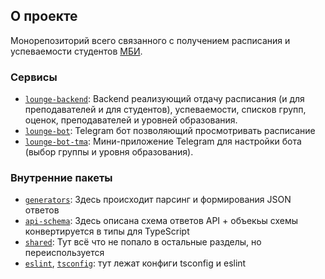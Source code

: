 ## О проекте

Монорепозиторий всего связанного с получением расписания и успеваемости студентов [МБИ](https://ibispb.ru).

### Сервисы

- [`lounge-backend`](/apps/lounge-backend/README.md):
  Backend реализующий отдачу расписания (и для преподавателей и для студентов), успеваемости, списков групп, оценок, преподавателей и уровней образования.
- [`lounge-bot`](/apps/lounge-bot/README.md):
  Telegram бот позволяющий просмотривать расписание
- [`lounge-bot-tma`](/apps/lounge-bot-tma/README.md):
  Мини-приложение Telegram для настройки бота (выбор группы и уровня образования).

### Внутренние пакеты

- [`generators`](/packages/generators/):
  Здесь происходит парсинг и формирования JSON ответов
- [`api-schema`](/packages/api-schema/):
  Здесь описана схема ответов API + объекьы схемы конвертируется в типы для TypeScript
- [`shared`](/packages/shared/):
  Тут всё что не попало в остальные разделы, но переиспользуется
- [`eslint`](/packages/eslint/), [`tsconfig`](/packages/tsconfig/): тут лежат конфиги tsconfig и eslint
